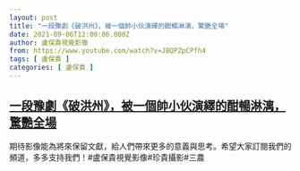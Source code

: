 ```yaml
---
layout: post
title: "一段豫劇《破洪州》，被一個帥小伙演繹的酣暢淋漓，驚艷全場"
date: 2021-09-06T12:00:06.000Z
author: 盧保貴視覺影像
from: https://www.youtube.com/watch?v=JBQPZpCPfh4
tags: [ 盧保貴 ]
categories: [ 盧保貴 ]
---
```

<!--1630929606000-->
[一段豫劇《破洪州》，被一個帥小伙演繹的酣暢淋漓，驚艷全場](https://www.youtube.com/watch?v=JBQPZpCPfh4)
------

<div>
期待影像能為將來保留文獻，給人們帶來更多的意義與思考。希望大家訂閱我們的頻道，多多支持我們！#盧保貴視覺影像#珍貴攝影#三農
</div>
